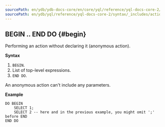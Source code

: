 ```yaml
---
sourcePath: en/ydb/ydb-docs-core/en/core/yql/reference/yql-docs-core-2/syntax/_includes/action/begin.md
sourcePath: en/ydb/yql/reference/yql-docs-core-2/syntax/_includes/action/begin.md
---
```

## BEGIN .. END DO {#begin}

Performing an action without declaring it (anonymous action).

**Syntax**

1. `BEGIN`.
1. List of top-level expressions.
1. `END DO`.

An anonymous action can't include any parameters.

**Example**

```
DO BEGIN
    SELECT 1;
    SELECT 2 -- here and in the previous example, you might omit ';' before END
END DO
```